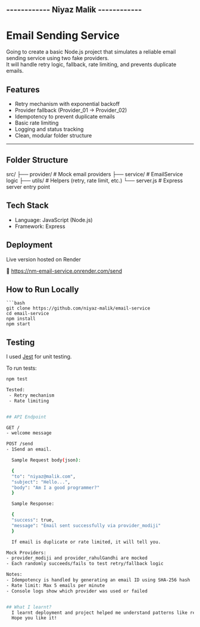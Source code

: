 ## ------------ Niyaz Malik ------------

# Email Sending Service

Going to create a basic Node.js project that simulates a reliable email sending service using two fake providers.  
It will handle retry logic, fallback, rate limiting, and prevents duplicate emails.

## Features

- Retry mechanism with exponential backoff
- Provider fallback (Provider_01 → Provider_02)
- Idempotency to prevent duplicate emails
- Basic rate limiting
- Logging and status tracking
- Clean, modular folder structure

---
## Folder Structure

src/
├── provider/ # Mock email providers
├── service/ # EmailService logic
├── utils/ # Helpers (retry, rate limit, etc.)
└── server.js # Express server entry point

## Tech Stack

- Language: JavaScript (Node.js)
- Framework: Express

## Deployment
   Live version hosted on Render

   🔗 https://nm-email-service.onrender.com/send



## How to Run Locally

    ```bash
    git clone https://github.com/niyaz-malik/email-service
    cd email-service
    npm install
    npm start

## Testing

  I used [Jest](https://jestjs.io/) for unit testing.

  To run tests:

  ```bash
  npm test

  Tested:
   - Retry mechanism
   - Rate limiting


## API Endpoint

  GET /
  - welcome message

  POST /send
  - 1Send an email.

    Sample Request body(json): 

    {
    "to": "niyaz@malik.com",
    "subject": "Hello...",
    "body": "Am I a good programmer?"
    }

    Sample Response:

    {
    "success": true,
    "message": "Email sent successfully via provider_modiji"
    }

    If email is duplicate or rate limited, it will tell you.

  Mock Providers:
  - provider_modiji and provider_rahulGandhi are mocked
  - Each randomly succeeds/fails to test retry/fallback logic

  Notes:
  - Idempotency is handled by generating an email ID using SHA-256 hash
  - Rate limit: Max 5 emails per minute
  - Console logs show which provider was used or failed


## What I learnt?
    I learnt deployment and project helped me understand patterns like retries, fallback, and rate limiting. Also I learnt about crypto hashing---for unique id same hashing and also i learnt about unit testing using jest...
    Hope you like it!

